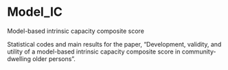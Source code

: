 
<!-- README.md is generated from README.Rmd. Please edit that file -->

# Model_IC

Model-based intrinsic capacity composite score

Statistical codes and main results for the paper, “Development,
validity, and utility of a model-based intrinsic capacity composite
score in community-dwelling older persons”.
